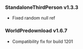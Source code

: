 ### StandaloneThirdPerson v1.3.3
- Fixed random null ref

### WorldPredownload v1.6.7
- Compatibility fix for build 1201